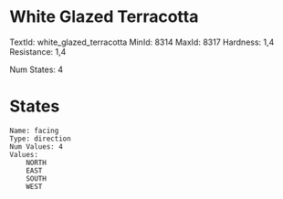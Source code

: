 # White Glazed Terracotta
TextId: white_glazed_terracotta
MinId: 8314
MaxId: 8317
Hardness: 1,4
Resistance: 1,4

Num States: 4
# States
```
Name: facing
Type: direction
Num Values: 4
Values:
    NORTH
    EAST
    SOUTH
    WEST
```
